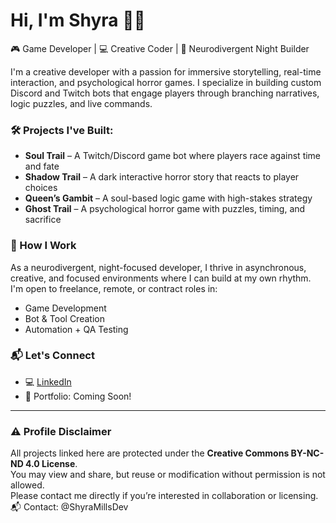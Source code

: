 # Hi, I'm Shyra 👋🏽

🎮 Game Developer | 💻 Creative Coder | 🧠 Neurodivergent Night Builder

I'm a creative developer with a passion for immersive storytelling, real-time interaction, and psychological horror games. I specialize in building custom Discord and Twitch bots that engage players through branching narratives, logic puzzles, and live commands.

### 🛠 Projects I've Built:
- **Soul Trail** – A Twitch/Discord game bot where players race against time and fate
- **Shadow Trail** – A dark interactive horror story that reacts to player choices
- **Queen’s Gambit** – A soul-based logic game with high-stakes strategy
- **Ghost Trail** – A psychological horror game with puzzles, timing, and sacrifice

### 🌙 How I Work
As a neurodivergent, night-focused developer, I thrive in asynchronous, creative, and focused environments where I can build at my own rhythm. I'm open to freelance, remote, or contract roles in:
- Game Development
- Bot & Tool Creation
- Automation + QA Testing

### 📬 Let's Connect
- 💻 [LinkedIn](https://linkedin.com/in/your-link-here)
- 🧠 Portfolio: Coming Soon!

---

### ⚠️ Profile Disclaimer

All projects linked here are protected under the **Creative Commons BY-NC-ND 4.0 License**.  
You may view and share, but reuse or modification without permission is not allowed.  
Please contact me directly if you’re interested in collaboration or licensing.
📬 Contact: @ShyraMillsDev
